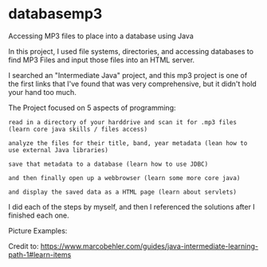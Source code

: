 # databasemp3
Accessing MP3 files to place into a database using Java

In this project, I used file systems, directories, and accessing databases to find MP3 Files and input those files into an HTML server.

I searched an "Intermediate Java" project, and this mp3 project is one of the first links that I've found that was very comprehensive, but it didn't hold your hand too much.

The Project focused on 5 aspects of programming:



    read in a directory of your harddrive and scan it for .mp3 files (learn core java skills / files access)

    analyze the files for their title, band, year metadata (lean how to use external Java libraries)

    save that metadata to a database (learn how to use JDBC)

    and then finally open up a webbrowser (learn some more core java)

    and display the saved data as a HTML page (learn about servlets)



I did each of the steps by myself, and then I referenced the solutions after I finished each one.

Picture Examples:

Credit to: https://www.marcobehler.com/guides/java-intermediate-learning-path-1#learn-items
